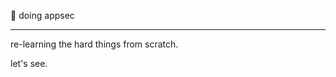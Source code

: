 🌱 doing appsec
- - -
re-learning the hard things from scratch.

let's see.


<!---
0xn0v/0xn0v is a ✨ special ✨ repository because its `README.md` (this file) appears on your GitHub profile.
You can click the Preview link to take a look at your changes.
--->
